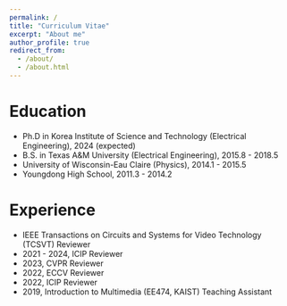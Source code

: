 ```yaml
---
permalink: /
title: "Curriculum Vitae"
excerpt: "About me"
author_profile: true
redirect_from: 
  - /about/
  - /about.html
---
```


Education
======
* Ph.D in Korea Institute of Science and Technology (Electrical Engineering), 2024 (expected)
* B.S. in Texas A&M University (Electrical Engineering), 2015.8 - 2018.5
* University of Wisconsin-Eau Claire (Physics), 2014.1 - 2015.5
* Youngdong High School, 2011.3 - 2014.2

Experience
======
* IEEE Transactions on Circuits and Systems for Video Technology (TCSVT) Reviewer
* 2021 - 2024, ICIP Reviewer
* 2023, CVPR Reviewer
* 2022, ECCV Reviewer
* 2022, ICIP Reviewer
* 2019, Introduction to Multimedia (EE474, KAIST) Teaching Assistant
